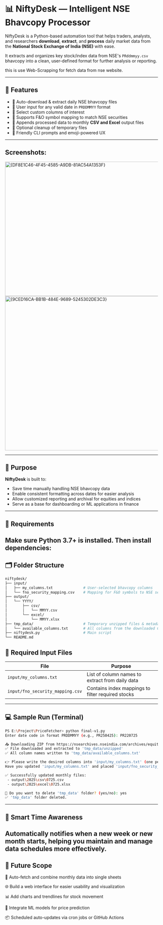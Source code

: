# 📊 NiftyDesk — Intelligent NSE Bhavcopy Processor

NiftyDesk is a Python-based automation tool that helps traders, analysts, and researchers **download**, **extract**, and **process** daily market data from the **National Stock Exchange of India (NSE)** with ease.

It extracts and organizes key stock/index data from NSE's `PRddmmyy.csv` bhavcopy into a clean, user-defined format for further analysis or reporting.

this is use Web-Scrapping for fetch data from nse website.

---

## 🚀 Features

- 🔽 Auto-download & extract daily NSE bhavcopy files
- 📅 User input for any valid date in `PRDDMMYY` format
- 🔎 Select custom columns of interest
- 📄 Supports F&O symbol mapping to match NSE securities
- 📁 Appends processed data to monthly **CSV and Excel** output files
- 🧹 Optional cleanup of temporary files
- 💬 Friendly CLI prompts and emoji-powered UX

---
## Screenshots:
<img width="1011" height="443" alt="{DF8E1C46-4F45-4585-A9DB-81AC54A1353F}" src="https://github.com/user-attachments/assets/a1033f46-395f-428e-b6ae-db55b8758c74" />

<img width="1507" height="509" alt="{9CED16CA-BB1B-484E-9689-5245302DE3C3}" src="https://github.com/user-attachments/assets/f52d7a32-5caa-4e1f-a856-37f7d30d1bfb" />


---
## 🎯 Purpose

**NiftyDesk** is built to:
- Save time manually handling NSE bhavcopy data
- Enable consistent formatting across dates for easier analysis
- Allow customized reporting and archival for equities and indices
- Serve as a base for dashboarding or ML applications in finance

---

## 🧰 Requirements

Make sure Python 3.7+ is installed. Then install dependencies:
---
## 🗂️ Folder Structure

```bash
niftydesk/
├── input/
│   ├── my_columns.txt              # User-selected bhavcopy columns
│   └── fno_security_mapping.csv    # Mapping for F&O symbols to NSE securities
├── output/
│   └── YYYY/
│       ├── csv/
│       │   └── MMYY.csv
│       └── excel/
│           └── MMYY.xlsx
├── tmp_data/                       # Temporary unzipped files & metadata
│   └── available_columns.txt       # All columns from the downloaded CSV
├── niftydesk.py                    # Main script
└── README.md
```

## 📝 Required Input Files

| File                          | Purpose                                               |
|------------------------------|-------------------------------------------------------|
| `input/my_columns.txt`       | List of column names to extract from daily data       |
| `input/fno_security_mapping.csv` | Contains index mappings to filter required stocks  |

---

## 💻 Sample Run (Terminal)

```bash
PS E:\Project\PriceFetcher> python final-v1.py  
Enter date code in format PRDDMMYY (e.g., PR250425): PR220725

📥 Downloading ZIP from https://nsearchives.nseindia.com/archives/equities/bhavcopy/pr/PR220725.zip ...
✅ File downloaded and extracted to 'tmp_data/unzipped'
✅ All column names written to 'tmp_data/available_columns.txt'

👉 Please write the desired columns into 'input/my_columns.txt' (one per line).
Have you updated 'input/my_columns.txt' and placed 'input/fno_security_mapping.csv'? (yes/no): yes

✅ Successfully updated monthly files:
 - output\2025\csv\0725.csv
 - output\2025\excel\0725.xlsx

🧹 Do you want to delete 'tmp_data' folder? (yes/no): yes
✅ 'tmp_data' folder deleted.
```

---

## 📆 Smart Time Awareness
Automatically notifies when a new week or new month starts, helping you maintain and manage data schedules more effectively.
---

## 🔮 Future Scope
📅 Auto-fetch and combine monthly data into single sheets

🌐 Build a web interface for easier usability and visualization

📊 Add charts and trendlines for stock movement

🧠 Integrate ML models for price prediction

📦 Scheduled auto-updates via cron jobs or GitHub Actions
